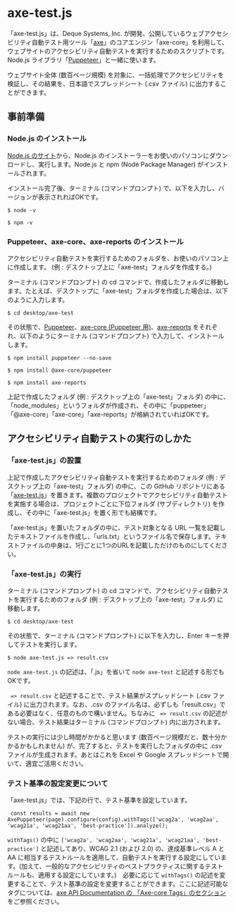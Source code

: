# axe-test.js

「axe-test.js」は、Deque Systems, Inc. が開発、公開しているウェブアクセシビリティ自動テスト用ツール「[axe](https://www.deque.com/axe/)」のコアエンジン「axe-core」を利用して、ウェブサイトのアクセシビリティ自動テストを実行するためのスクリプトです。Node.js ライブラリ「[Puppeteer](https://pptr.dev/)」と一緒に使います。

ウェブサイト全体 (数百ページ規模) を対象に、一括処理でアクセシビリティを検証し、その結果を、日本語でスプレッドシート (.csv ファイル) に出力することができます。

## 事前準備

### Node.js のインストール

[Node.js のサイト](https://nodejs.org/ja/)から、Node.js のインストーラーをお使いのパソコンにダウンロードし、実行します。Node.js と npm (Node Package Manager) がインストールされます。

インストール完了後、ターミナル (コマンドプロンプト) で、以下を入力し、バージョンが表示されればOKです。
```
$ node -v
```
```
$ npm -v
```

### Puppeteer、axe-core、axe-reports のインストール

アクセシビリティ自動テストを実行するためのフォルダを、お使いのパソコン上に作成します。 (例 : デスクトップ上に「axe-test」フォルダを作成する。)

ターミナル (コマンドプロンプト) の cd コマンドで、作成したフォルダに移動します。たとえば、デスクトップに「axe-test」フォルダを作成した場合は、以下のように入力します。
```
$ cd desktop/axe-test
```

その状態で、[Puppeteer](https://pptr.dev/)、[axe-core (Puppeteer 用)](https://www.npmjs.com/package/@axe-core/puppeteer)、[axe-reports](https://www.npmjs.com/package/axe-reports) をそれぞれ、以下のようにターミナル (コマンドプロンプト) で入力して、インストールします。
```
$ npm install puppeteer --no-save
```
```
$ npm install @axe-core/puppeteer
```
```
$ npm install axe-reports
```

上記で作成したフォルダ (例 : デスクトップ上の「axe-test」フォルダ) の中に、「node_modules」というフォルダが作成され、その中に「puppeteer」「@axe-core」「axe-core」「axe-reports」が格納されていればOKです。

## アクセシビリティ自動テストの実行のしかた

### 「axe-test.js」の設置

上記で作成したアクセシビリティ自動テストを実行するためのフォルダ (例 : デスクトップ上の「axe-test」フォルダ) の中に、この GitHub リポジトリにある「[axe-test.js](https://github.com/caztcha/axe-test/blob/main/axe-test.js)」を置きます。複数のプロジェクトでアクセシビリティ自動テストを実施する場合は、プロジェクトごとに下位フォルダ (サブディレクトリ) を作成し、その中に「axe-test.js」を置く形でも結構です。

「axe-test.js」を置いたフォルダの中に、テスト対象となる URL 一覧を記載したテキストファイルを作成し、「urls.txt」というファイル名で保存します。テキストファイルの中身は、1行ごとに1つのURLを記載しただけのものにしてください。

### 「axe-test.js」の実行

ターミナル (コマンドプロンプト) の cd コマンドで、アクセシビリティ自動テストを実行するためのフォルダ (例 : デスクトップ上の「axe-test」フォルダ) に移動します。
```
$ cd desktop/axe-test
```

その状態で、ターミナル (コマンドプロンプト) に以下を入力し、Enter キーを押してテストを実行します。
```
$ node axe-test.js => result.csv
```

`node axe-test.js` の記述は、「.js」を省いて `node axe-test` と記述する形でもOKです。

` => result.csv` と記述することで、テスト結果がスプレッドシート (.csv ファイル) に出力されます。なお、.csv のファイル名は、必ずしも「result.csv」である必要はなく、任意のもので構いません。ちなみに ` => result.csv` の記述がない場合、テスト結果はターミナル (コマンドプロンプト) 内に出力されます。

テストの実行には少し時間がかかると思います (数百ページ規模だと、数十分かかるかもしれません) が、完了すると、テストを実行したフォルダの中に .csv ファイルが生成されます。あとはこれを Excel や Google スプレッドシートで開いて、適宜ご活用ください。

### テスト基準の設定変更について

 「axe-test.js」では、下記の行で、テスト基準を設定しています。
```
 const results = await new AxePuppeteer(page).configure(config).withTags(['wcag2a', 'wcag2aa', 'wcag21a', 'wcag21aa', 'best-practice']).analyze();
 ```

`withTags()` の中に `['wcag2a', 'wcag2aa', 'wcag21a', 'wcag21aa', 'best-practice']` と記述してあり、WCAG 2.1 (および 2.0) の、達成基準レベル A と AA に相当するテストルールを適用して、自動テストを実行する設定にしています。(加えて、一般的なアクセシビリティのベストプラクティスに関するテストルールも、適用する設定にしています。)　必要に応じて `withTags()` の記述を変更することで、テスト基準の設定を変更することができます。ここに記述可能なタグについては、[axe API Documentation の 「Axe-core Tags」のセクション](https://www.deque.com/axe/core-documentation/api-documentation/#user-content-axe-core-tags) をご参照ください。





















